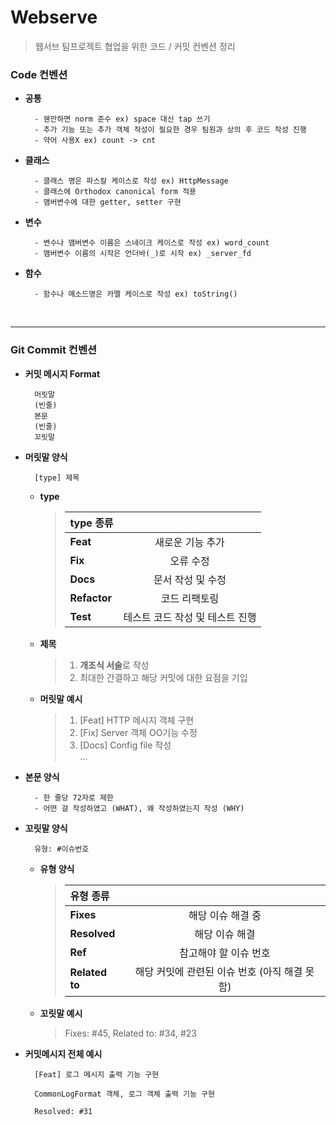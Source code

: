 # Webserve
> 웹서브 팀프로젝트 협업을 위한 코드 / 커밋 컨벤션 정리

### **Code 컨벤션**
- **공통** <br/>

        - 웬만하면 norm 준수 ex) space 대신 tap 쓰기
        - 추가 기능 또는 추가 객체 작성이 필요한 경우 팀원과 상의 후 코드 작성 진행
        - 약어 사용X ex) count -> cnt
- **클래스** <br/>

        - 클래스 명은 파스칼 케이스로 작성 ex) HttpMessage
        - 클래스에 Orthodox canonical form 적용
        - 맴버변수에 대한 getter, setter 구현
- **변수** <br/>

        - 변수나 맴버변수 이름은 스네이크 케이스로 작성 ex) word_count
        - 맴버변수 이름의 시작은 언더바(_)로 시작 ex) _server_fd

- **함수** <br/>

        - 함수나 메소드명은 카멜 케이스로 작성 ex) toString()
<br/>

---

### **Git Commit 컨벤션**
- **커밋 메시지 Format**

        머릿말
        (빈줄) 
        본문
        (빈줄) 
        꼬릿말

- **머릿말 양식**

        [type] 제목

    - **type**
        > | type 종류 |  |
        > |:----------|:----------:|
        > | **Feat** | 새로운 기능 추가 |
        > | **Fix** | 오류 수정 |
        > | **Docs** | 문서 작성 및 수정 |
        > | **Refactor** | 코드 리팩토링 |
        > | **Test** | 테스트 코드 작성 및 테스트 진행 |

    - **제목**
        > 1. **개조식 서술**로 작성 <br/>
        > 2. 최대한 간결하고 해당 커밋에 대한 요점을 기입

    - **머릿말 예시**
        > 1. [Feat] HTTP 메시지 객체 구현 <br/>
		> 2. [Fix] Server 객체 OO기능 수정 <br/>
		> 3. [Docs] Config file 작성 <br/>
		> …

- **본문 양식**

        - 한 줄당 72자로 제한
        - 어떤 걸 작성하였고 (WHAT), 왜 작성하였는지 작성 (WHY)

- **꼬릿말 양식**

        유형: #이슈번호
    - **유형 양식**
        > | 유형 종류 |  |
        > |:----------|:----------:|
        > | **Fixes** | 해당 이슈 해결 중 |
        > | **Resolved** | 해당 이슈 해결 |
        > | **Ref** | 참고해야 할 이슈 번호 |
        > | **Related to** | 해당 커밋에 관련된 이슈 번호 (아직 해결 못함) |

    - **꼬릿말 예시**
		> Fixes: #45, Related to: #34, #23

- **커밋메시지 전체 예시**

        [Feat] 로그 메시지 출력 기능 구현

	    CommonLogFormat 객체, 로그 객체 출력 기능 구현

	    Resolved: #31
<br/>